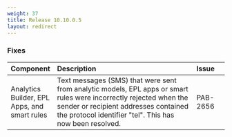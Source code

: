 ```yaml
---
weight: 37
title: Release 10.10.0.5
layout: redirect
---
```


### Fixes

<table>
<colgroup>
    <col style="width: 15%;">
    <col style="width: 70%;">
    <col style="width: 15%;">
</colgroup>
<thead>
<tr>
<th style="text-align:left">Component</th>
<th style="text-align:left">Description</th>
<th style="text-align:left">Issue</th>
</tr>
</thead>
<tbody> 

<tr>
<td style="text-align:left">Analytics Builder, EPL Apps, and smart rules</td>
<td style="text-align:left">Text messages (SMS) that were sent from analytic models, EPL apps or smart rules were incorrectly rejected
  when the sender or recipient addresses contained the protocol identifier "tel". This has now been resolved.</td>
<td style="text-align:left">PAB-2656</td>
</tr>
</tbody>
</table>






